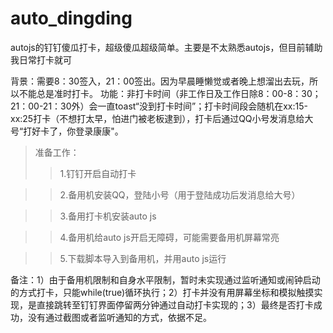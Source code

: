 # auto_dingding
autojs的钉钉傻瓜打卡，超级傻瓜超级简单。主要是不太熟悉autojs，但目前辅助我日常打卡就可

背景：需要8：30签入，21：00签出。因为早晨睡懒觉或者晚上想溜出去玩，所以不能总是准时打卡。
功能：非打卡时间（非工作日及工作日除8：00-8：30；21：00-21：30外）会一直toast“没到打卡时间”；打卡时间段会随机在xx:15-xx:25打卡（不想打太早，怕进门被老板逮到），打卡后通过QQ小号发消息给大号“打好卡了，你登录康康"。
>准备工作：
>>1.钉钉开启自动打卡

>>2.备用机安装QQ，登陆小号（用于登陆成功后发消息给大号）

>>3.备用打卡机安装auto js

>>4.备用机给auto js开启无障碍，可能需要备用机屏幕常亮

>>5.下载脚本导入到备用机，并用auto js运行

备注：1）由于备用机限制和自身水平限制，暂时未实现通过监听通知或闹钟启动的方式打卡，只能while(true)循环执行；2）打卡并没有用屏幕坐标和模拟触摸实现，是直接跳转至钉钉界面停留两分钟通过自动打卡实现的；3）最终是否打卡成功，没有通过截图或者监听通知的方式，依据不足。
